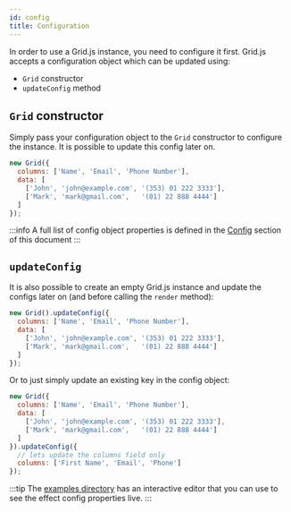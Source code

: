 ```yaml
---
id: config
title: Configuration 
---
```


In order to use a Grid.js instance, you need to configure it first. Grid.js accepts a configuration object which can be updated using:

 - `Grid` constructor
 - `updateConfig` method


## `Grid` constructor

Simply pass your configuration object to the `Grid` constructor to configure the instance. It is possible to update this
config later on.

```js
new Grid({
  columns: ['Name', 'Email', 'Phone Number'],
  data: [
    ['John', 'john@example.com', '(353) 01 222 3333'],
    ['Mark', 'mark@gmail.com',   '(01) 22 888 4444']
  ]
});
```

:::info
A full list of config object properties is defined in the [Config](./config/data.md) section of this document
:::


## `updateConfig`

It is also possible to create an empty Grid.js instance and update the configs later on (and before calling the `render` method):

```js
new Grid().updateConfig({
  columns: ['Name', 'Email', 'Phone Number'],
  data: [
    ['John', 'john@example.com', '(353) 01 222 3333'],
    ['Mark', 'mark@gmail.com',   '(01) 22 888 4444']
  ]
});
```

Or to just simply update an existing key in the config object:

```js
new Grid({
  columns: ['Name', 'Email', 'Phone Number'],
  data: [
    ['John', 'john@example.com', '(353) 01 222 3333'],
    ['Mark', 'mark@gmail.com',   '(01) 22 888 4444']
  ]
}).updateConfig({
  // lets update the columns field only
  columns: ['First Name', 'Email', 'Phone']
});
```

:::tip
The [examples directory](./examples/hello-world.md) has an interactive editor that 
you can use to see the effect config properties live.
:::

